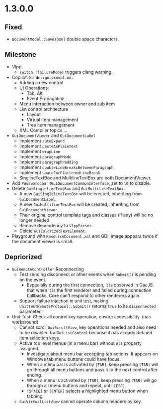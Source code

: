# 1.3.0.0

## Fixed
- `DocumentModel::SaveToXml` double space characters.

## Milestone

- Vlpp
  - `switch (failureMode)` triggers clang warning.
- Copilot: `kb-design.prompt.md`:
  - Adding a new control
  - UI Operations:
    - Tab, Alt
    - Event Propagation
  - Menu interaction between owner and sub item
  - List control architecture
    - Layout
    - Virtual item management
    - Tree item management
  - XML Compiler topics ...
- `GuiDocumentViewer` and `GuiDocumentLabel`
  - Implement `autoExpand`
  - Implement `pasteAsPlainText`
  - Implement `wrapLine`
  - Implement `paragraphMode`
  - Implement `paragraphPadding`
  - Implement `doubleLineBreaksBetweenParagraph`
  - Implement `spaceForFlattenedLineBreak`
  - SinglineTextBox and MultilineTextBox are both DocumentViewer.
- Add `PasswordChar` t`GuiDocumentCommonInterface`, set to `\0` to disable.
- Delete `GuiSinglelineTextBox` and `GuiMultilineTextBox`.
  - A new `GuiSinglelineTextBox` will be created, inheriting from `GuiDocumentLabel`.
  - A new `GuiMultilineTextBox` will be created, inheriting from `GuiDocumentViewer`.
  - Their original control template tags and classes (if any) will be no longer needed.
  - Remove dependency to `VlppParser`.
  - Delete `GuiColorizedTextElement`.
- Playground with `ResourceDocument.xml` and GDI, image appears twice if the document viewer is small.

## Depriorized

- `GuiRemoteController` Reconnecting
  - Test sending disconnect or other events when `Submit()` is pending on the event.
    - Especially during the first connection, it is observed in GacJS that when it is the first renderer and failed during connection ballbacks, Core can't respond to other renderers again.
  - Support failure injection in unit test, making `UnitTestRemoteProtocol::Submit()` returns `true` to its `disconnected` parameter.
- Unit Test: Check all control key operation, ensure accessibility. (has workaround)
  - Cannot scroll `GuiScrollView`, key operations needed and also need to be disabled for `GuiListControl` because it has already defined item selection keys.
  - Active top level menus (in a menu bar) without `Alt` property assigned.
    - Investigate about menu bar accepting tab actions. It appears on Windows tab menu buttons could have focus.
    - When a menu bar is activated by `[TAB]`, keep pressing `[TAB]` will go through all menu buttons and pass it to the next control after ending.
    - When a menu is activated by `[TAB]`, keep pressing `[TAB]` will go through all menu buttons and repeat, until `[ESC]`.
    - `[SPACE]` or `[ENTER]` selects a highlighted menu button when tabbing.
  - `GuiVirtualListView` cannot operate column headers by key.
